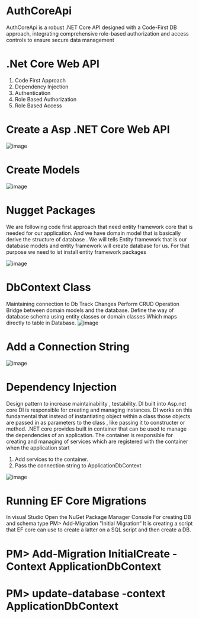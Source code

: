 # AuthCoreApi
 AuthCoreApi is a robust .NET Core API designed with a Code-First DB approach, integrating comprehensive role-based authorization and access controls to ensure secure data management

 # .Net Core Web API 
1. Code First Approach
2. Dependency Injection
3. Authentication
4. Role Based Authorization
5. Role Based Access  

# Create a Asp .NET Core Web API
![image](https://github.com/mnoumanuaar32xc/AuthCoreApi/assets/8413883/2b1f1dc8-d5c6-4e5b-94d6-2d8c88627a3e)

 # Create Models
![image](https://github.com/mnoumanuaar32xc/AuthCoreApi/assets/8413883/38b769ef-6bd4-4423-a14d-586e8bc007da)

# Nugget Packages
We are following code first approach that need entity framework core  that is needed for our application. And we have domain model that is basically derive the structure of database . We will tells Entity framework that is our database models and entity framework will create database for us. For that purpose we need to ist install entity framework packages

![image](https://github.com/mnoumanuaar32xc/AuthCoreApi/assets/8413883/7adf5db2-37d7-434e-a060-4c653b058fa5)

# DbContext Class
Maintaining connection to Db
Track Changes
Perform CRUD Operation
Bridge between domain models and the database.
Define the way of database schema using entity classes or domain classes Which maps directly to table in Database.
 ![image](https://github.com/mnoumanuaar32xc/AuthCoreApi/assets/8413883/555eb443-b8b0-4a96-95b9-1085181852cc)

# Add a Connection String 
![image](https://github.com/mnoumanuaar32xc/AuthCoreApi/assets/8413883/83539129-4c23-4966-ba60-4b2224e91bb0)

# Dependency Injection 
Design pattern to increase maintainability , testability.
DI built into Asp.net core
DI is responsible for creating and managing instances.
DI works on this fundamental that instead of instantiating object within a class those objects are passed in as parameters to the class , like passing it to constructer or method.
.NET core provides built in container that can be used to manage the dependencies of an application.
The container is responsible for creating and managing of services which are registered with the container when the application start

1. Add services to the container. 
2. Pass the connection string  to ApplicationDbContext
 
![image](https://github.com/mnoumanuaar32xc/AuthCoreApi/assets/8413883/d42d95f0-2680-4273-9319-c8df0965a771)


# Running EF Core Migrations
In visual Studio Open the NuGet Package Manager Console
For creating DB and schema type  PM> Add-Migration "Initial Migration“ 
It is creating a script that EF core can use to create a latter on a SQL script and then create a DB.

# PM> Add-Migration InitialCreate -Context ApplicationDbContext
# PM> update-database -context ApplicationDbContext
 















